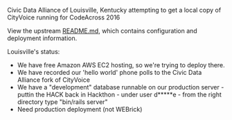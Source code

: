 
Civic Data Alliance of Louisville, Kentucky attempting to get a local copy of CityVoice running for CodeAcross 2016

View the upstream [README.md](https://github.com/codeforamerica/cityvoice#cityvoice---), which contains configuration and deployment information.

Louisville's status:

* We have free Amazon AWS EC2 hosting, so we're trying to deploy there.
* We have recorded our 'hello world' phone polls to the Civic Data Alliance fork of CityVoice
* We have a "development" database runnable on our production server - puttin the HACK back in Hackthon - under user d\*\*\*\*\*e - from the right directory type "bin/rails server"
* Need production deployment (not WEBrick)


